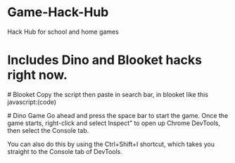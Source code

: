# Game-Hack-Hub
Hack Hub for school and home games
# Includes Dino and Blooket hacks right now.
<p>
 # Blooket
  Copy the script then paste in search bar, in blooket like this javascript:(code)
  <p>
 # Dino Game
    Go ahead and press the space bar to start the game. Once the game starts, right-click and select Inspect” to open up Chrome DevTools, then select the Console tab.

You can also do this by using the Ctrl+Shift+I shortcut, which takes you straight to the Console tab of DevTools.
